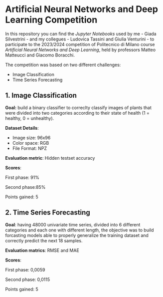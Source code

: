 # Artificial Neural Networks and Deep Learning Competition
In this repository you can find the *Jupyter Notebooks* used by me - Giada Silvestrini - and my collegues - Ludovica Tassini and Giulia Venturini - to participate to the 2023/2024 competition of Politecnico di Milano course *Artificial Neural Networks and Deep Learning*, held by professors Matteo Matteucci and Giacomo Boracchi.

The competition was based on two different challenges:
- Image Classification
- Time Series Forecasting

## 1. Image Classification
**Goal:** build a binary classifier to correclty classify images of plants that were divided into two categories according to their state of health (1 = healthy, 0 = unhealthy).

**Dataset Details**: 
- Image size: 96x96
- Color space: RGB
- File Format: NPZ

**Evaluation metric**: Hidden testset accuracy

**Scores**:  

First phase: 91%  

Second phase:85%  

Points gained: 5

## 2. Time Series Forecasting
**Goal**: having 48000 univariate time series, divided into 6 different categories and each one with different length, the objective was to build forcasting models able to properly generalize the training dataset and correctly predict the next 18 samples. 

**Evaluation matrics**: RMSE and MAE  

**Scores**:  

First phase: 0,0059  

Second phase: 0,0115  

Points gained: 5
